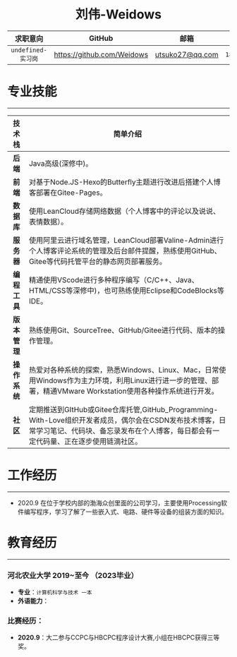 <!--
 * @Author: Weidows
 * @Date: 2020-09-15 17:03:26
 * @LastEditors: Weidows
 * @LastEditTime: 2020-10-24 14:45:35
 * @FilePath: \Weidowsg:\Repo\Resume\README.md
-->
  <!-- <img src="./Blue_background.jpg" alt="看到这句话说明图片无法显示" title="这是Weidows本人" width="100" height="" border="0" /> -->
<h1 align="center">
 刘伟-Weidows
</h1>

| 求职意向 | GitHub | 邮箱 | 手机/微信 |
| :-: | :-: | :-: | :-: |
| `undefined-实习岗` | https://github.com/Weidows | [utsuko27@qq.com](https://mail.qq.com) | `18330785221` |
  
# 专业技能
---
| 技术栈 | 简单介绍 |
| :-: | - |
| **后端** | Java高级(深修中)。 |
| **前端** | 对基于Node.JS-Hexo的Butterfly主题进行改进后搭建个人博客部署在Gitee-Pages。 |
| **数据库** | 使用LeanCloud存储网络数据（个人博客中的评论以及说说、表情数据）。 |
| **服务器** | 使用阿里云进行域名管理，LeanCloud部署Valine-Admin进行个人博客评论系统的管理及后台邮件提醒，熟练使用GitHub、Gitee等代码托管平台的静态网页部署服务。 |
| **编程工具** | 精通使用VScode进行多种程序编写（C/C++、Java、HTML/CSS等深修中)，也可熟练使用Eclipse和CodeBlocks等IDE。 |
| **版本管理** | 熟练使用Git、SourceTree、GitHub/Gitee进行代码、版本的操作管理。 |
| **操作系统** | 热爱对各种系统的探索，熟悉Windows、Linux、Mac，日常使用Windows作为主力环境，利用Linux进行进一步的管理、部署，精通VMware Workstation使用各种操作系统进行开发。 |
| **社区** | 定期推送到GItHub或Gitee仓库托管,GitHub_Programming-With-Love组织开发者成员，偶尔会在CSDN发布技术博客，日常学习笔记、代码块、备忘录发布在个人博客，每日都会有一定代码量、正在逐步使用链滴社区。 |

# 工作经历
---
  * 2020.9  在位于学校内部的渤海众创里面的公司学习，主要使用Processing软件编写程序，学习了解了一些嵌入式、电路、硬件等设备的组装方面的知识。

# 教育经历
---
  ### 河北农业大学 2019~至今 （2023毕业）
  * **专业**：`计算机科学与技术 一本`
  * **外语能力**：
  ### **比赛经历**：
  * **2020.9**：大二参与CCPC与HBCPC程序设计大赛,小组在HBCPC获得三等奖。
